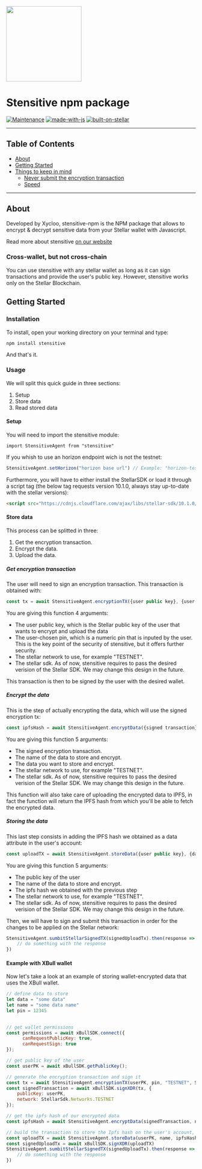 <img src="https://pbs.twimg.com/profile_images/1528350631215390720/7ZVZQlmR_400x400.jpg" width="200"/>

# Stensitive npm package

[![Maintenance](https://img.shields.io/badge/Maintained%3F-yes-green.svg)]()
[![made-with-js](https://img.shields.io/badge/Made%20with-javascript-1f425f.svg?color=green)]()
[![built-on-stellar](https://img.shields.io/badge/Built%20with-stellar-1f425f.svg?color=green)]()


--------
## Table of Contents

* [About](#about)
* [Getting Started](#getting-started)
* [Things to keep in mind](#notice)
	* [Never submit the encryption transaction](#encryption-transaction)
	* [Speed](#speed)
	
--------

## About

Developed by Xycloo, stensitive-npm is the NPM package that allows to encrypt & decrypt sensitive data from your Stellar wallet with Javascript.

Read more about stensitive [on our website](https://xycloo.com/stensitive)

### Cross-wallet, but not cross-chain

You can use stensitive with any stellar wallet as long as it can sign transactions and provide the user's public key. However, stensitive works only on the Stellar Blockchain.

## Getting Started

### Installation

To install, open your working directory on your terminal and type:

`npm install stensitive`

And that's it.

### Usage

We will split this quick guide in three sections:
1. Setup
2. Store data
3. Read stored data

#### Setup

You will need to import the stensitive module:

`import StensitiveAgent from "stensitive"`

If you whish to use an horizon endpoint wich is not the testnet:

```js
StensitiveAgent.setHorizon("horizon base url") // Example: "horizon-testnet.stellar.org"
```

Furthermore, you will have to either install the StellarSDK or load it through a script tag (the below tag requests version 10.1.0, always stay up-to-date with the stellar versions):

```html
<script src="https://cdnjs.cloudflare.com/ajax/libs/stellar-sdk/10.1.0/stellar-sdk.js"></script>
```

#### Store data

This process can be splitted in three:
1. Get the encryption transaction.
2. Encrypt the data.
3. Upload the data.


##### Get encryption transaction
The user will need to sign an encryption transaction. This transaction is obtained with:

```js
const tx = await StensitiveAgent.encryptionTX({user public key}, {user-chosen pin}, {stellar network}, {StellarSdk});
```

You are giving this function 4 arguments:
- The user public key, which is the Stellar public key of the user that wants to encrypt and upload the data
- The user-chosen pin, which is a numeric pin that is inputed by the user. This is the key point of the security of stensitive, but it offers further security.
- The stellar network to use, for example "TESTNET".
- The stellar sdk. As of now, stensitive requires to pass the desired verision of the Stellar SDK. We may change this design in the future.

This transaction is then to be signed by the user with the desired wallet.

##### Encrypt the data

This is the step of actually encrypting the data, which will use the signed encryption tx:

```js
const ipfsHash = await StensitiveAgent.encryptData({signed transaction}, {data name}, {data}, {stellar network}, {StellarSdk});
```

You are giving this function 5 arguments:
- The signed encryption transaction.
- The name of the data to store and encrypt.
- The data you want to store and encrypt.
- The stellar network to use, for example "TESTNET".
- The stellar sdk. As of now, stensitive requires to pass the desired verision of the Stellar SDK. We may change this design in the future.

This function will also take care of uploading the encrypted data to IPFS, in fact the function will return the IPFS hash from which you'll be able to fetch the encrypted data.


##### Storing the data

This last step consists in adding the IPFS hash we obtained as a data attribute in the user's account:

```js
const uploadTX = await StensitiveAgent.storeData({user public key}, {data name}, {ipfs hash}, {stellar network}, {StellarSdk});
```

You are giving this function 5 arguments:
- The public key of the user
- The name of the data to store and encrypt.
- The ipfs hash we obtained with the previous step
- The stellar network to use, for example "TESTNET".
- The stellar sdk. As of now, stensitive requires to pass the desired verision of the Stellar SDK. We may change this design in the future.

Then, we will have to sign and submit this transaction in order for the changes to be applied on the Stellar network:

```js
StensitiveAgent.sumbitStellarSignedTX(signedUploadTx).then(response => {
	// do something with the response
})
```

#### Example with XBull wallet

Now let's take a look at an example of storing wallet-encrypted data that uses the XBull wallet.

```js
// define data to store
let data = "some data"
let name = "some data name"
let pin = 12345
    

// get wallet permissions
const permissions = await xBullSDK.connect({
      canRequestPublicKey: true,
      canRequestSign: true
});

// get public key of the user
const userPK = await xBullSDK.getPublicKey();

// generate the encryption transaction and sign it
const tx = await StensitiveAgent.encryptionTX(userPK, pin, "TESTNET", StellarSdk);
const signedTransaction = await xBullSDK.signXDR(tx, {
	publicKey: userPK,
	network: StellarSdk.Networks.TESTNET
});

// get the ipfs hash of our encrypted data
const ipfsHash = await StensitiveAgent.encryptData(signedTransaction, name, data, "TESTNET", StellarSdk);

// build the transaction to store the Ipfs hash on the user's account, sign it, and submit it
const uploadTX = await StensitiveAgent.storeData(userPK, name, ipfsHash, "TESTNET", StellarSdk);
const signedUploadTx = await xBullSDK.signXDR(uploadTX)
StensitiveAgent.sumbitStellarSignedTX(signedUploadTx).then(response => {
	// do something with the response
})
```
